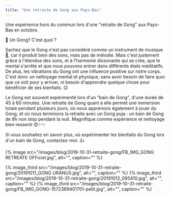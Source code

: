 ```yaml
---
title: "Une retraite de Gong aux Pays-Bas"
---
```


Une expérience hors du commun lors d'une "retraite de Gong" aux Pays-Bas en octobre.

🔎 Un Gong? C'est quoi ?

Sachez que le Gong n'est pas considéré comme un instrument de musique 🎼, car il produit bien des sons, mais pas de mélodie. Mais c'est justement grâce à l'étendue des sons, et à l'harmonie dissonante qui se crée, que le mental s'arrête et que nous pouvons entrer dans différents états méditatifs.
De plus, les vibrations du Gong ont une influence positive sur notre corps. C'est donc un nettoyage mental et physique, sans avoir besoin de faire quoi que ce soit pour y arriver, ni besoin d'apprendre quelque chose pour bénéficier de ses bienfaits. 😉

Le Gong est souvent expérimenté lors d'un "bain de Gong", d'une durée de 45 à 60 minutes. Une retraite de Gong quant à elle permet une immersion totale pendant plusieurs jours, où nous apprenons également à jouer du Gong, et où nous terminons la retraite avec un Gong puja : un bain de Gong de 8h non stop pendant la nuit. Magnifique comme expérience et nettoyage bien ressenti 😍✨✨

Si vous souhaitez en savoir plus, où expérimenter les bienfaits du Gong lors d'un bain de Gong, contactez-moi. 👍

{% image src="/images/blog/2019-10-31-retraite-gong/FB_IMG_GONG RETREATE OFFiciel.jpg", alt="", caption="" %}

{% image_third src="/images/blog/2019-10-31-retraite-gong/20191011_GONG URANUS.jpg", alt="", caption="" %}
{% image_third src="/images/blog/2019-10-31-retraite-gong/20191012_095410.jpg", alt="", caption="" %}
{% image_third src="/images/blog/2019-10-31-retraite-gong/FB_IMG_GONG-1572389401701-petit.jpg", alt="", caption="" %}

